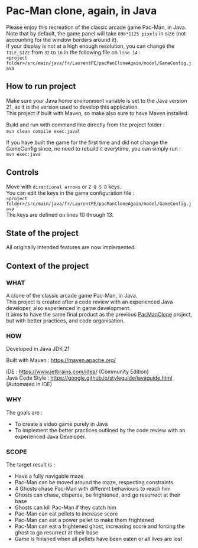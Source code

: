 # Pac-Man clone, again, in Java

Please enjoy this recreation of the classic arcade game Pac-Man, in Java.\
Note that by default, the game panel will take ```896*1125 pixels``` in size (not accounting for the window borders around it).\
If your display is not at a high enough resolution, you can change the ```TILE_SIZE``` from ```32``` to ```16``` in the following file on ```line 14``` :\
```<project folder>/src/main/java/fr/LaurentFE/pacManCloneAgain/model/GameConfig.java```

## How to run project
Make sure your Java home environment variable is set to the Java version 21, as it is the version used to develop this application.\
This project if built with Maven, so make also sure to have Maven installed.

Build and run with command line directly from the project folder :\
```mvn clean compile exec:java```\

If you have built the game for the first time and did not change the GameConfig since, no need to 
rebuild it everytime, you can simply run :\
```mvn exec:java```

## Controls
Move with ```directional arrows``` or ```Z Q S D``` keys.\
You can edit the keys in the game configuration file :\
```<project folder>/src/main/java/fr/LaurentFE/pacManCloneAgain/model/GameConfig.java```\
The keys are defined on lines 10 through 13.

## State of the project
All originally intended features are now implemented.

## Context of the project
### WHAT
A clone of the classic arcade game Pac-Man, in Java.\
This project is created after a code review with an experienced Java developer, also experienced in game development.\
It aims to have the same final product as the previous [PacManClone](https://github.com/LaurentFE/PacManClone) project, but with better practices, and code organisation.

### HOW
Developed in Java JDK 21

Built with Maven : https://maven.apache.org/ 

IDE : https://www.jetbrains.com/idea/ (Community Edition)\
Java Code Style : https://google.github.io/styleguide/javaguide.html (Automated in IDE)

### WHY
The goals are :
- To create a video game purely in Java
- To implement the better practices outlined by the code review with an experienced Java Developer.

### SCOPE
The target result is :
- Have a fully navigable maze
- Pac-Man can be moved around the maze, respecting constraints
- 4 Ghosts chase Pac-Man with different behaviours to reach him
- Ghosts can chase, disperse, be frightened, and go resurrect at their base
- Ghosts can kill Pac-Man if they catch him
- Pac-Man can eat pellets to increase score
- Pac-Man can eat a power pellet to make them frightened
- Pac-Man can eat a frightened ghost, increasing score and forcing the ghost to go resurrect at their base
- Game is finished when all pellets have been eaten or all lives are lost
